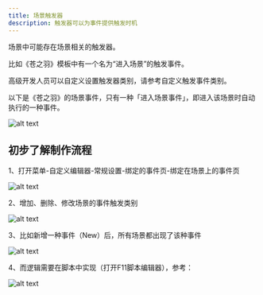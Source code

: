 ```yaml
---
title: 场景触发器
description: 触发器可以为事件提供触发时机
---
```


场景中可能存在场景相关的触发器。

比如《苍之羽》模板中有一个名为“进入场景”的触发事件。

高级开发人员可以自定义设置触发器类别，请参考自定义触发事件类别。

以下是《苍之羽》的场景事件，只有一种「进入场景事件」，即进入该场景时自动执行的一种事件。

![alt text](https://cdn.gcw.wiki.wiki/gcw/image/zh_hans/getting-started/7.scene/7.trigger/image.png)

## 初步了解制作流程

1、打开菜单-自定义编辑器-常规设置-绑定的事件页-绑定在场景上的事件页

![alt text](https://cdn.gcw.wiki.wiki/gcw/image/zh_hans/getting-started/7.scene/7.trigger/image-1.png)

2、增加、删除、修改场景的事件触发类别

![alt text](https://cdn.gcw.wiki.wiki/gcw/image/zh_hans/getting-started/7.scene/7.trigger/image-2.png)

3、比如新增一种事件（New）后，所有场景都出现了该种事件

![alt text](https://cdn.gcw.wiki.wiki/gcw/image/zh_hans/getting-started/7.scene/7.trigger/image-3.png)

4、而逻辑需要在脚本中实现（打开F11脚本编辑器），参考：

![alt text](https://cdn.gcw.wiki.wiki/gcw/image/zh_hans/getting-started/7.scene/7.trigger/image-4.png)
<!-- 
## 了解更多

- [参考自定义触发事件类别](/zh_hans/getting-started/edit/event) -->
